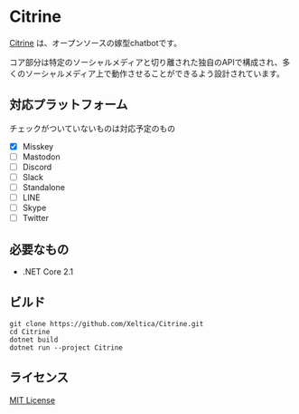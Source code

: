 # Citrine

[Citrine](https://citringo.net/char.html?citrine) は、オープンソースの嫁型chatbotです。

コア部分は特定のソーシャルメディアと切り離された独自のAPIで構成され、多くのソーシャルメディア上で動作させることができるよう設計されています。

## 対応プラットフォーム

チェックがついていないものは対応予定のもの

- [x] Misskey
- [ ] Mastodon
- [ ] Discord
- [ ] Slack
- [ ] Standalone
- [ ] LINE
- [ ] Skype
- [ ] Twitter

## 必要なもの

- .NET Core 2.1

## ビルド

```
git clone https://github.com/Xeltica/Citrine.git
cd Citrine
dotnet build
dotnet run --project Citrine
```

## ライセンス

[MIT License](LICENSE)
